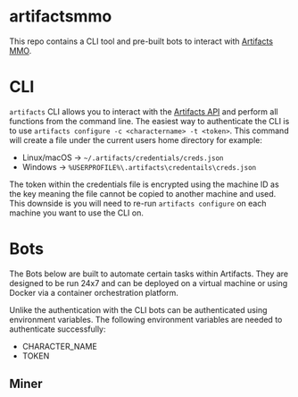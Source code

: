 # artifactsmmo

This repo contains a CLI tool and pre-built bots to interact with [Artifacts MMO](https://artifactsmmo.com).
# CLI

`artifacts` CLI allows you to interact with the [Artifacts API](https://api.artifactsmmo.com/docs) and perform all functions from the command line.
The easiest way to authenticate the CLI is to use `artifacts configure -c <charactername> -t <token>`. This command will create a 
file under the current users home directory for example:
* Linux/macOS -> `~/.artifacts/credentials/creds.json`
* Windows -> `%USERPROFILE%\.artifacts\credentails\creds.json`

The token within the credentials file is encrypted using the machine ID as the key meaning the file cannot be copied to another machine and used. 
This downside is you will need to re-run `artifacts configure` on each machine you want to use the CLI on.

# Bots

The Bots below are built to automate certain tasks within Artifacts. They are designed to be run 24x7 and can be deployed on a virtual machine or using Docker via a container orchestration platform.

Unlike the authentication with the CLI bots can be authenticated using environment variables. The following environment variables are needed to authenticate successfully:
* CHARACTER_NAME
* TOKEN

## Miner



